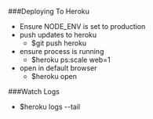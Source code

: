 ###Deploying To Heroku
- Ensure NODE_ENV is set to production
- push updates to heroku 
    - $git push heroku <branch name>
- ensure process is running 
    - $heroku ps:scale web=1
- open in default browser 
    - $heroku open
    
###Watch Logs
- $heroku logs --tail  
  
  
    